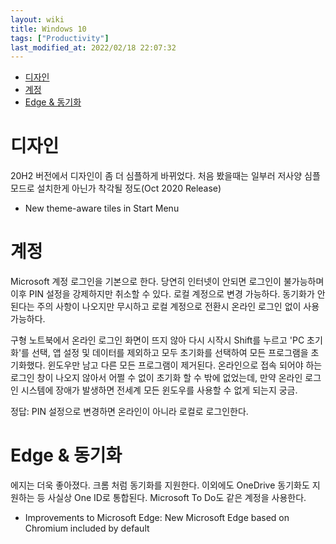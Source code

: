 ```yaml
---
layout: wiki 
title: Windows 10
tags: ["Productivity"]
last_modified_at: 2022/02/18 22:07:32
---
```


<!-- TOC -->

- [디자인](#디자인)
- [계정](#계정)
- [Edge & 동기화](#edge--동기화)

<!-- /TOC -->

# 디자인

20H2 버전에서 디자인이 좀 더 심플하게 바뀌었다. 처음 봤을때는 일부러 저사양 심플 모드로 설치한게 아닌가 착각될 정도(Oct 2020 Release)

- New theme-aware tiles in Start Menu

# 계정

Microsoft 계정 로그인을 기본으로 한다. 당연히 인터넷이 안되면 로그인이 불가능하며 이후 PIN 설정을 강제하지만 취소할 수 있다. 로컬 계정으로 변경 가능하다. 동기화가 안된다는 주의 사항이 나오지만 무시하고 로컬 계정으로 전환시 온라인 로그인 없이 사용 가능하다. 

구형 노트북에서 온라인 로그인 화면이 뜨지 않아 다시 시작시 Shift를 누르고 'PC 초기화'를 선택, 앱 설정 및 데이터를 제외하고 모두 초기화를 선택하여 모든 프로그램을 초기화했다. 윈도우만 남고 다른 모든 프로그램이 제거된다. 온라인으로 접속 되어야 하는 로그인 창이 나오지 않아서 어쩔 수 없이 초기화 할 수 밖에 없었는데, 만약 온라인 로그인 시스템에 장애가 발생하면 전세계 모든 윈도우를 사용할 수 없게 되는지 궁금.

정답: PIN 설정으로 변경하면 온라인이 아니라 로컬로 로그인한다.

# Edge & 동기화

에지는 더욱 좋아졌다. 크롬 처럼 동기화를 지원한다. 이외에도 OneDrive 동기화도 지원하는 등 사실상 One ID로 통합된다. Microsoft To Do도 같은 계정을 사용한다.

- Improvements to Microsoft Edge: New Microsoft Edge based on Chromium included by default
